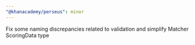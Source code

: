 ```yaml
---
"@khanacademy/perseus": minor
---
```


Fix some naming discrepancies related to validation and simplify Matcher ScoringData type
